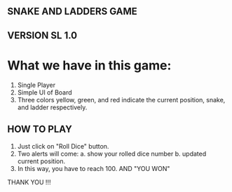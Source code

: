 ## SNAKE AND LADDERS GAME ##

## VERSION SL 1.0

# What we have in this game:
 1. Single Player
 2. Simple UI of Board
 3. Three colors yellow, green, and red indicate the current position, snake, and ladder respectively.

## HOW TO PLAY
 1. Just click on "Roll Dice" button.
 2. Two alerts will come:
  a. show your rolled dice number
  b. updated current position.
 4. In this way, you have to reach 100. AND "YOU WON"




THANK YOU !!!
